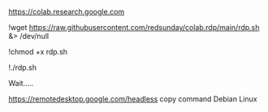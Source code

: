 https://colab.research.google.com

!wget https://raw.githubusercontent.com/redsunday/colab.rdp/main/rdp.sh &>
/dev/null

!chmod +x rdp.sh

!./rdp.sh

Wait.....

https://remotedesktop.google.com/headless
copy command Debian Linux
